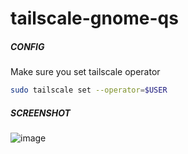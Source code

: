 # tailscale-gnome-qs

##### CONFIG
Make sure you set tailscale operator

```bash
sudo tailscale set --operator=$USER
```
##### SCREENSHOT

![image](https://github.com/joaophi/tailscale-gnome-qs/assets/23062105/b4209a00-0cd8-45bd-869a-e2a0a7cfdb81)
